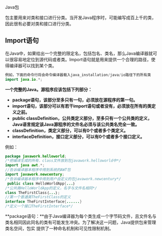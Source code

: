 Java包

包主要用来对类和接口进行分类。当开发Java程序时，可能编写成百上千的类，因此很有必要对类和接口进行分类。

## Import语句

在Java中，如果给出一个完整的限定名，包括包名、类名，那么Java编译器就可以很容易地定位到源代码或者类。Import语句就是用来提供一个合理的路径，使得编译器可以找到某个类。

```java
例如，下面的命令行将会命令编译器载入java_installation/java/io路径下的所有类
import java.io.*;
```

**一个完整的Java。源程序应该包括下列部分：**

-  **package语句，该部分至多只有一句，必须放在源程序的第一句。**
-  **import语句，该部分可以有若干import语句或者没有，必须放在所有的类定义之前。**
-  **public classDefinition，公共类定义部分，至多只有一个公共类的定义，Java语言规定该Java源程序的文件名必须与该公共类名完全一致。**
-  **classDefinition，类定义部分，可以有0个或者多个类定义。** 
- **interfaceDefinition，接口定义部分，可以有0个或者多个接口定义。**

例如：

```java
package javawork.helloworld;
/*把编译生成的所有．class文件放到包javawork.helloworld中*/
import java awt.*;
//告诉编译器本程序中用到系统的AWT包
import javawork.newcentury;
/*告诉编译器本程序中用到用户自定义的包javawork.newcentury*/
 public class HelloWorldApp{...｝
/*公共类HelloWorldApp的定义，名字与文件名相同*/ 
class TheFirstClass｛...｝;
//第一个普通类TheFirstClass的定义 
interface TheFirstInterface{......}
/*定义一个接口TheFirstInterface*/
```

**package语句：**由于Java编译器为每个类生成一个字节码文件，且文件名与类名相同因此同名的类有可能发生冲突。为了解决这一问题，Java提供包来管理类名空间，包实 提供了一种命名机制和可见性限制机制。